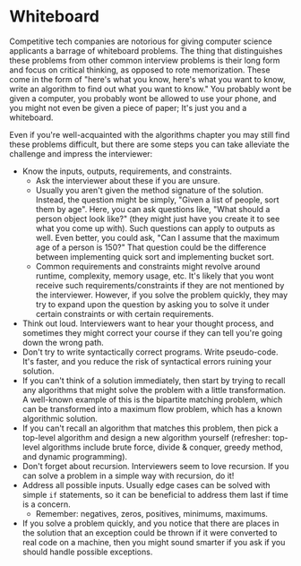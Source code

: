 # Whiteboard

Competitive tech companies are notorious for giving computer science applicants a barrage of whiteboard problems. The thing that distinguishes these problems from other common interview problems is their long form and focus on critical thinking, as opposed to rote memorization. These come in the form of "here's what you know, here's what you want to know, write an algorithm to find out what you want to know." You probably wont be given a computer, you probably wont be allowed to use your phone, and you might not even be given a piece of paper; It's just you and a whiteboard.

Even if you're well-acquainted with the algorithms chapter you may still find these problems difficult, but there are some steps you can take alleviate the challenge and impress the interviewer:
- Know the inputs, outputs, requirements, and constraints. 
    - Ask the interviewer about these if you are unsure.
    - Usually you aren't given the method signature of the solution. Instead, the question might be simply, "Given a list of people, sort them by age". Here, you can ask questions like, "What should a person object look like?" (they might just have you create it to see what you come up with). Such questions can apply to outputs as well. Even better, you could ask, "Can I assume that the maximum age of a person is 150?" That question could be the difference between implementing quick sort and implementing bucket sort.
    - Common requirements and constraints might revolve around runtime, complexity, memory usage, etc. It's likely that you wont receive such requirements/constraints if they are not mentioned by the interviewer. However, if you solve the problem quickly, they may try to expand upon the question by asking you to solve it under certain constraints or with certain requirements.
- Think out loud. Interviewers want to hear your thought process, and sometimes they might correct your course if they can tell you're going down the wrong path.
- Don't try to write syntactically correct programs. Write pseudo-code. It's faster, and you reduce the risk of syntactical errors ruining your solution.
- If you can't think of a solution immediately, then start by trying to recall any algorithms that might solve the problem with a little transformation. A well-known example of this is the bipartite matching problem, which can be transformed into a maximum flow problem, which has a known algorithmic solution.
- If you can't recall an algorithm that matches this problem, then pick a top-level algorithm and design a new algorithm yourself (refresher: top-level algorithms include brute force, divide & conquer, greedy method, and dynamic programming).
- Don't forget about recursion. Interviewers seem to love recursion. If you can solve a problem in a simple way with recursion, do it!
- Address all possible inputs. Usually edge cases can be solved with simple `if` statements, so it can be beneficial to address them last if time is a concern.
    - Remember: negatives, zeros, positives, minimums, maximums.
- If you solve a problem quickly, and you notice that there are places in the solution that an exception could be thrown if it were converted to real code on a machine, then you might sound smarter if you ask if you should handle possible exceptions.